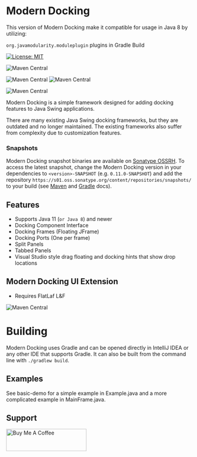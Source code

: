 # Modern Docking

This version of Modern Docking make it compatible for usage in Java 8 by utilizing:

`org.javamodularity.moduleplugin` plugins in Gradle Build

[![License: MIT](https://img.shields.io/badge/License-MIT-yellow.svg)](https://opensource.org/licenses/MIT)

![Maven Central](https://img.shields.io/maven-central/v/io.github.andrewauclair/modern-docking-api?label=modern-docking-api)

![Maven Central](https://img.shields.io/maven-central/v/io.github.andrewauclair/modern-docking-single-app?label=modern-docking-single-app)
![Maven Central](https://img.shields.io/maven-central/v/io.github.andrewauclair/modern-docking-multi-app?label=modern-docking-multi-app)

![Maven Central](https://img.shields.io/maven-central/v/io.github.andrewauclair/modern-docking-ui?label=modern-docking-ui)


Modern Docking is a simple framework designed for adding docking features to Java Swing applications. 

There are many existing Java Swing docking frameworks, but they are outdated and no longer maintained. The existing frameworks also suffer from complexity due to customization features.

### Snapshots

Modern Docking snapshot binaries are available on
[Sonatype OSSRH](https://s01.oss.sonatype.org/content/repositories/snapshots/io/github/andrewauclair/).
To access the latest snapshot, change the Modern Docking version in your dependencies
to `<version>-SNAPSHOT` (e.g. `0.11.0-SNAPSHOT`) and add the repository
`https://s01.oss.sonatype.org/content/repositories/snapshots/` to your build (see
[Maven](https://maven.apache.org/guides/mini/guide-multiple-repositories.html)
and
[Gradle](https://docs.gradle.org/current/userguide/declaring_repositories.html#sec:declaring_custom_repository)
docs).


## Features
- Supports Java 11 (`or Java 8`) and newer
- Docking Component Interface
- Docking Frames (Floating JFrame)
- Docking Ports (One per frame)
- Split Panels
- Tabbed Panels
- Visual Studio style drag floating and docking hints that show drop locations


## Modern Docking UI Extension
- Requires FlatLaf L&F

<!-- todo: we should limit this to the version Modern Docking actually uses, if we can -->
![Maven Central](https://img.shields.io/maven-central/v/com.formdev/flatlaf)

# Building

Modern Docking uses Gradle and can be opened directly in IntelliJ IDEA or any other IDE that supports Gradle. It can also be built from the command line with `./gradlew build`.

## Examples
See basic-demo for a simple example in Example.java and a more complicated example in MainFrame.java.

## Support
<a href="https://www.buymeacoffee.com/andrewauclair" target="_blank"><img src="https://cdn.buymeacoffee.com/buttons/v2/default-yellow.png" alt="Buy Me A Coffee" style="height: 60px !important;width: 217px !important;" ></a>
